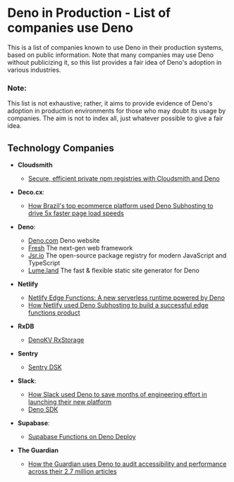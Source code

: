 # Deno in Production - List of companies use Deno

This is a list of companies known to use Deno in their production systems, based on public information. Note that many companies may use Deno without publicizing it, so this list provides a fair idea of Deno's adoption in various industries.

### **Note:**

This list is not exhaustive; rather, it aims to provide evidence of Deno's adoption in production environments for those who may doubt its usage by companies. The aim is not to index all, just whatever possible to give a fair idea.

## Technology Companies
- **Cloudsmith**
  - [Secure, efficient private npm registries with Cloudsmith and Deno](https://deno.com/blog/private-npm-registries-cloudsmith)

- **Deco.cx**:

  - [How Brazil's top ecommerce platform used Deno Subhosting to drive 5x faster page load speeds](https://deno.com/blog/deco-cx-subhosting-serve-their-clients-storefronts-fast)

- **Deno**:

  - [Deno.com](https://deno.com/) Deno website
  - [Fresh](https://fresh.deno.dev/) The next-gen web framework
  - [Jsr.io](https://jsr.io/) The open-source package registry for modern JavaScript and TypeScript
  - [Lume.land](https://lume.land/) The fast & flexible static site generator for Deno

- **Netlify**

  - [Netlify Edge Functions: A new serverless runtime powered by Deno](https://www.netlify.com/blog/announcing-serverless-compute-with-edge-functions/)
  - [How Netlify used Deno Subhosting to build a successful edge functions product](https://deno.com/blog/netlify-subhosting)

- **RxDB**

  - [DenoKV RxStorage](https://rxdb.info/rx-storage-denokv.html)

- **Sentry**

  - [Sentry DSK](https://docs.sentry.io/platforms/javascript/guides/deno/)

- **Slack**:

  - [How Slack used Deno to save months of engineering effort in launching their new platform](https://deno.com/blog/slack-saves-engineering-effort-with-deno)
  - [Deno SDK](https://api.slack.com/automation/deno/install)

- **Supabase**:
  - [Supabase Functions on Deno Deploy](https://deno.com/blog/supabase-functions-on-deno-deploy)
- **The Guardian**
    - [How the Guardian uses Deno to audit accessibility and performance across their 2.7 million articles](https://deno.com/blog/guardian)

<!-- Slack, Netlify, Github, Supabase, Sportify, Salesforce, Stripe, Bank of America, Indeed, Tencent -->
